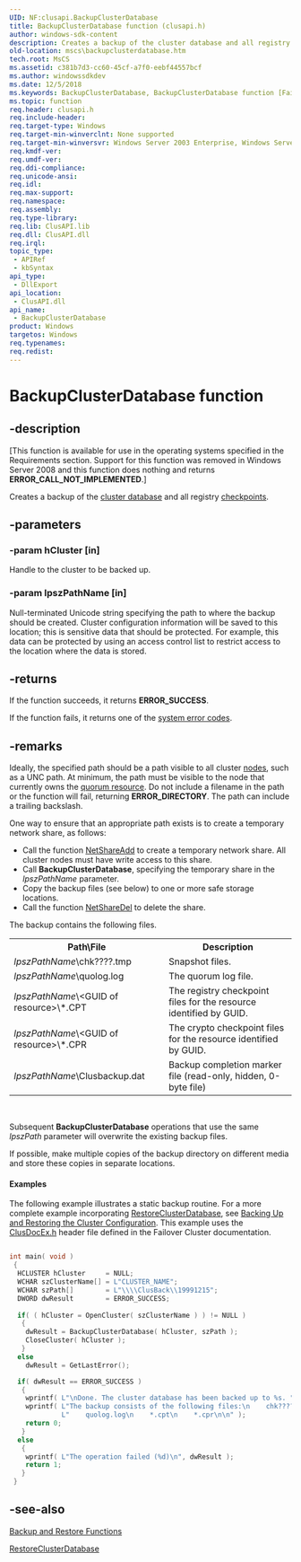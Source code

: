 ```yaml
---
UID: NF:clusapi.BackupClusterDatabase
title: BackupClusterDatabase function (clusapi.h)
author: windows-sdk-content
description: Creates a backup of the cluster database and all registry checkpoints.
old-location: mscs\backupclusterdatabase.htm
tech.root: MsCS
ms.assetid: c381b7d3-cc60-45cf-a7f0-eebf44557bcf
ms.author: windowssdkdev
ms.date: 12/5/2018
ms.keywords: BackupClusterDatabase, BackupClusterDatabase function [Failover Cluster], _wolf_backupclusterdatabase, clusapi/BackupClusterDatabase, mscs.backupclusterdatabase
ms.topic: function
req.header: clusapi.h
req.include-header: 
req.target-type: Windows
req.target-min-winverclnt: None supported
req.target-min-winversvr: Windows Server 2003 Enterprise, Windows Server 2003 Datacenter
req.kmdf-ver: 
req.umdf-ver: 
req.ddi-compliance: 
req.unicode-ansi: 
req.idl: 
req.max-support: 
req.namespace: 
req.assembly: 
req.type-library: 
req.lib: ClusAPI.lib
req.dll: ClusAPI.dll
req.irql: 
topic_type:
 - APIRef
 - kbSyntax
api_type:
 - DllExport
api_location:
 - ClusAPI.dll
api_name:
 - BackupClusterDatabase
product: Windows
targetos: Windows
req.typenames: 
req.redist: 
---
```


# BackupClusterDatabase function


## -description


<p class="CCE_Message">[This function is available for use in the operating systems specified in the Requirements 
    section. Support for this function was removed in Windows Server 2008 and this function does nothing and returns 
    <b>ERROR_CALL_NOT_IMPLEMENTED</b>.]

Creates a backup of the <a href="https://msdn.microsoft.com/d2c1a9c0-7e87-4a3c-9a1a-7f1756f97804">cluster database</a> and 
    all registry <a href="https://msdn.microsoft.com/6031fe2b-d5cb-477e-9d0f-c8c4a14ce02b">checkpoints</a>.


## -parameters




### -param hCluster [in]

Handle to the cluster to be backed up.


### -param lpszPathName [in]

Null-terminated Unicode string specifying the path to where the backup should be created. Cluster 
      configuration information will be saved to this location; this is sensitive data that should be protected. For 
      example, this data can be protected by using an access control list to restrict access to the location where the 
      data is stored.


## -returns



If the function succeeds, it returns <b>ERROR_SUCCESS</b>.

If the function fails, it returns one of the 
       <a href="https://msdn.microsoft.com/4a3a8feb-a05f-4614-8f04-1f507da7e5b7">system error codes</a>.




## -remarks



Ideally, the specified path should be a path visible to all cluster 
     <a href="https://msdn.microsoft.com/4381e378-7bf2-4dbc-b56e-3fed33193d32">nodes</a>, such as a UNC path. At minimum, the path must be visible to 
     the node that currently owns the <a href="https://msdn.microsoft.com/4c2ee30e-4de2-44ba-93ba-d2d89196545e">quorum resource</a>. Do not 
     include a filename in the path or the function will fail, returning <b>ERROR_DIRECTORY</b>. 
     The path can include a trailing backslash.

One way to ensure that an appropriate path exists is to create a temporary network share, as follows:

<ul>
<li>Call the function <a href="https://msdn.microsoft.com/8b51c155-24e8-4d39-b818-eb2d1bb0ee8b">NetShareAdd</a> to create a temporary 
      network share. All cluster nodes must have write access to this share.</li>
<li>Call <b>BackupClusterDatabase</b>, specifying 
      the temporary share in the <i>lpszPathName</i> parameter.</li>
<li>Copy the backup files (see below) to one or more safe storage locations.</li>
<li>Call the function <a href="https://msdn.microsoft.com/374b8f81-b3d6-4967-bd4a-ffd3fdc3cf7c">NetShareDel</a> to delete the 
      share.</li>
</ul>
The backup contains the following files.

<table>
<tr>
<th>Path\File</th>
<th>Description</th>
</tr>
<tr>
<td>
<i>lpszPathName</i>\chk????.tmp

</td>
<td>
Snapshot files.

</td>
</tr>
<tr>
<td>
<i>lpszPathName</i>\quolog.log

</td>
<td>
The quorum log file.

</td>
</tr>
<tr>
<td>
<i>lpszPathName</i>\&lt;GUID of resource&gt;\*.CPT

</td>
<td>
The registry checkpoint files for the resource identified by GUID.

</td>
</tr>
<tr>
<td>
<i>lpszPathName</i>\&lt;GUID of resource&gt;\*.CPR

</td>
<td>
The crypto checkpoint files for the resource identified by GUID.

</td>
</tr>
<tr>
<td>
<i>lpszPathName</i>\Clusbackup.dat

</td>
<td>
Backup completion marker file (read-only, hidden, 0-byte file)

</td>
</tr>
</table>
 

Subsequent <b>BackupClusterDatabase</b> operations 
     that use the same <i>lpszPath</i> parameter will overwrite the existing backup files.

If possible, make multiple copies of the backup directory on different media and store these copies in separate 
     locations.


#### Examples

The following example illustrates a static backup routine. For a more complete example 
     incorporating <a href="https://msdn.microsoft.com/a0524363-c5dc-449a-aaf6-9bcd9522c9eb">RestoreClusterDatabase</a>, see 
     <a href="https://msdn.microsoft.com/a8914274-7cbc-4f10-9611-f625994f14c8">Backing Up and Restoring the Cluster Configuration</a>. 
     This example uses the <a href="https://msdn.microsoft.com/fc2032d2-40a5-45bd-8661-1e778789bad6">ClusDocEx.h</a> header file defined in the 
     Failover Cluster documentation.


```cpp

int main( void )
 {
  HCLUSTER hCluster     = NULL;
  WCHAR szClusterName[] = L"CLUSTER_NAME";
  WCHAR szPath[]        = L"\\\\ClusBack\\19991215";
  DWORD dwResult        = ERROR_SUCCESS;
 
  if( ( hCluster = OpenCluster( szClusterName ) ) != NULL )
   {
    dwResult = BackupClusterDatabase( hCluster, szPath );
    CloseCluster( hCluster );
   }
  else
    dwResult = GetLastError();

  if( dwResult == ERROR_SUCCESS )
   {
    wprintf( L"\nDone. The cluster database has been backed up to %s. ", szPath );
    wprintf( L"The backup consists of the following files:\n    chk????.tmp\n"
             L"    quolog.log\n    *.cpt\n    *.cpr\n\n" );
    return 0;
   }
  else
   {
    wprintf( L"The operation failed (%d)\n", dwResult );
    return 1;
   }
 }

```





## -see-also




<a href="https://msdn.microsoft.com/0f492e51-f364-40f1-b2c8-478f707f079d">Backup and Restore Functions</a>



<a href="https://msdn.microsoft.com/a0524363-c5dc-449a-aaf6-9bcd9522c9eb">RestoreClusterDatabase</a>
 

 

